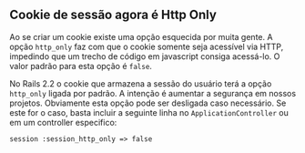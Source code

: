 ## Cookie de sessão agora é Http Only

Ao se criar um cookie existe uma opção esquecida por muita gente. A opção `http_only` faz com que o cookie somente seja acessível via HTTP, impedindo que um trecho de código em javascript consiga acessá-lo. O valor padrão para esta opção é `false`.

No Rails 2.2 o cookie que armazena a sessão do usuário terá a opção `http_only` ligada por padrão. A intenção é aumentar a segurança em nossos projetos. Obviamente esta opção pode ser desligada caso necessário. Se este for o caso, basta incluir a seguinte linha no `ApplicationController` ou em um controller especifico:

	session :session_http_only => false
